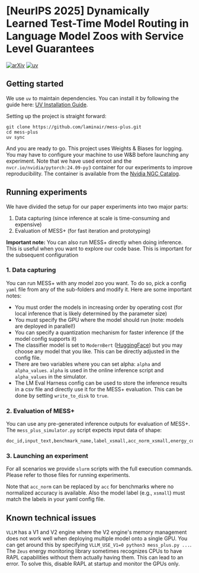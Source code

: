 # [NeurIPS 2025] Dynamically Learned Test-Time Model Routing in Language Model Zoos with Service Level Guarantees

[![arXiv](https://img.shields.io/badge/arXiv-2505.19947-b31b1b.svg)](https://arxiv.org/abs/2505.19947)
[![uv](https://img.shields.io/endpoint?url=https://raw.githubusercontent.com/astral-sh/uv/main/assets/badge/v0.json)](https://github.com/astral-sh/uv)


## Getting started 
We use `uv` to maintain dependencies. You can install it by following the guide here: [UV Installation Guide](https://docs.astral.sh/uv/getting-started/installation/). 

Setting up the project is straight forward: 
```
git clone https://github.com/laminair/mess-plus.git
cd mess-plus 
uv sync
```

And you are ready to go. 
This project uses Weights & Biases for logging. You may have to configure your machine to use W&B before launching any experiment. 
Note that we have used enroot and the `nvcr.io/nvidia/pytorch:24.09-py3` container for our experiments to improve reproducibility.
The container is available from the [Nvidia NGC Catalog](https://catalog.ngc.nvidia.com/orgs/nvidia/containers/pytorch/tags).

## Running experiments
We have divided the setup for our paper experiments into two major parts: 
1. Data capturing (since inference at scale is time-consuming and expensive)
2. Evaluation of MESS+ (for fast iteration and prototyping)

**Important note:** You can also run MESS+ directly when doing inference. This is useful when you want to explore our code base. This is important for the subsequent configuration 


### 1. Data capturing 
You can run MESS+ with any model zoo you want. To do so, pick a config `yaml` file from any of the sub-folders and modify it. 
Here are some important notes: 
- You must order the models in increasing order by operating cost (for local inference that is likely determined by the parameter size)
- You must specify the GPU where the model should run (note: models are deployed in parallel!)
- You can specify a quantization mechanism for faster inference (if the model config supports it)
- The classifier model is set to `ModernBert` ([HuggingFace](https://huggingface.co/blog/modernbert)) but you may choose any model that you like. This can be directly adjusted in the config file.
- There are two variables where you can set alpha: `alpha` and `alpha_values`. `alpha` is used in the online inference script and `alpha_values` in the simulator.
- The LM Eval Harness config can be used to store the inference results in a csv file and directly use it for the MESS+ evaluation. This can be done by setting `write_to_disk` to `true`. 

### 2. Evaluation of MESS+ 
You can use any pre-generated inference outputs for evaluation of MESS+. The `mess_plus_simulator.py` script expects input data of shape: 
```
doc_id,input_text,benchmark_name,label_xsmall,acc_norm_xsmall,energy_consumption_xsmall,inference_time_xsmall,label_small,acc_norm_small,energy_consumption_small,inference_time_small,label_medium,acc_norm_medium,energy_consumption_medium,inference_time_medium,label_large,acc_norm_large,energy_consumption_large,inference_time_large
```

### 3. Launching an experiment
For all scenarios we provide `slurm` scripts with the full execution commands. Please refer to those files for running experiments.

Note that `acc_norm` can be replaced by `acc` for benchmarks where no normalized accuracy is available. 
Also the model label (e.g., `xsmall`) must match the labels in your yaml config file.  


## Known technical issues
`VLLM` has a V1 and V2 engine where the V2 engine's memory management does not work well when deploying multiple model onto a single GPU. 
You can get around this by specifying `VLLM_USE_V1=0 python3 mess_plus.py ...`.
The `Zeus` energy monitoring library sometimes recognizes CPUs to have RAPL capabilities without them actually having them. 
This can lead to an error. To solve this, disable RAPL at startup and monitor the GPUs only.

